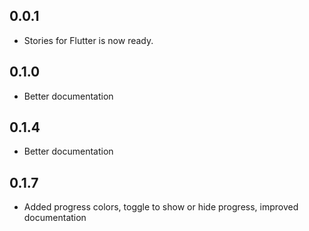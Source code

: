 ## 0.0.1

* Stories for Flutter is now ready.


## 0.1.0

* Better documentation

## 0.1.4

* Better documentation

## 0.1.7

* Added progress colors, toggle to show or hide progress, improved documentation
